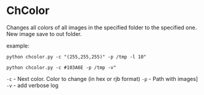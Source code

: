 # ChColor
Сhanges all colors of all images in the specified folder to the specified one.
New image save to out folder. 

example:

    python chcolor.py -c "(255,255,255)" -p /tmp -l 10"

    python chcolor.py -c #103A6E -p /tmp -v"


`-c` - Next color. Сolor to change (in hex or rjb format)
`-p` - Path with images]
`-v` - add verbose log
